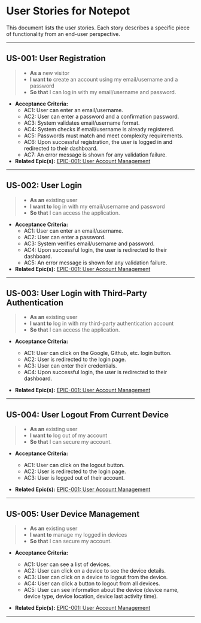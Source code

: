 # User Stories for Notepot

This document lists the user stories. Each story describes a specific piece of functionality from an end-user perspective.

---

## US-001: User Registration

> - **As a** new visitor
> - **I want to** create an account using my email/username and a password
> - **So that** I can log in with my email/username and password.

- **Acceptance Criteria:**
  - AC1: User can enter an email/username.
  - AC2: User can enter a password and a confirmation password.
  - AC3: System validates email/username format.
  - AC4: System checks if email/username is already registered.
  - AC5: Passwords must match and meet complexity requirements.
  - AC6: Upon successful registration, the user is logged in and redirected to their dashboard.
  - AC7: An error message is shown for any validation failure.
- **Related Epic(s):** [EPIC-001: User Account Management](epics.md#epic-001-user-account-management)

---

## US-002: User Login

> - **As an** existing user
> - **I want to** log in with my email/username and password
> - **So that** I can access the application.

- **Acceptance Criteria:**
  - AC1: User can enter an email/username.
  - AC2: User can enter a password.
  - AC3: System verifies email/username and password.
  - AC4: Upon successful login, the user is redirected to their dashboard.
  - AC5: An error message is shown for any validation failure.
- **Related Epic(s):** [EPIC-001: User Account Management](epics.md#epic-001-user-account-management)

---

## US-003: User Login with Third-Party Authentication

> - **As an** existing user
> - **I want to** log in with my third-party authentication account
> - **So that** I can access the application.

- **Acceptance Criteria:**

  - AC1: User can click on the Google, Github, etc. login button.
  - AC2: User is redirected to the login page.
  - AC3: User can enter their credentials.
  - AC4: Upon successful login, the user is redirected to their dashboard.

- **Related Epic(s):** [EPIC-001: User Account Management](epics.md#epic-001-user-account-management)

---

## US-004: User Logout From Current Device

> - **As an** existing user
> - **I want to** log out of my account
> - **So that** I can secure my account.

- **Acceptance Criteria:**

  - AC1: User can click on the logout button.
  - AC2: User is redirected to the login page.
  - AC3: User is logged out of their account.

- **Related Epic(s):** [EPIC-001: User Account Management](epics.md#epic-001-user-account-management)

---

## US-005: User Device Management

> - **As an** existing user
> - **I want to** manage my logged in devices
> - **So that** I can secure my account.

- **Acceptance Criteria:**

  - AC1: User can see a list of devices.
  - AC2: User can click on a device to see the device details.
  - AC3: User can click on a device to logout from the device.
  - AC4: User can click a button to logout from all devices.
  - AC5: User can see information about the device (device name, device type, device location, device last activity time).

- **Related Epic(s):** [EPIC-001: User Account Management](epics.md#epic-001-user-account-management)

---
